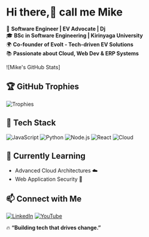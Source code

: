 # Hi there,👋 call me Mike 

🚀 **Software Engineer | EV Advocate | Dj**  
🎓 **BSc in Software Engineering | Kirinyaga University**  
🌍 **Co-founder of Evolt - Tech-driven EV Solutions**  
📚 **Passionate about Cloud, Web Dev & ERP Systems**  


![Mike's GitHub Stats]

## 🏆 GitHub Trophies
![Trophies](https://github-profile-trophy.vercel.app/?username=mikegwako&theme=onedark)

## 🚀 Tech Stack
![JavaScript](https://img.shields.io/badge/JavaScript-F7DF1E?style=flat&logo=javascript&logoColor=black)
![Python](https://img.shields.io/badge/Python-3776AB?style=flat&logo=python&logoColor=white)
![Node.js](https://img.shields.io/badge/Node.js-43853D?style=flat&logo=node.js&logoColor=white)
![React](https://img.shields.io/badge/React-61DAFB?style=flat&logo=react&logoColor=black)
![Cloud](https://img.shields.io/badge/Cloud-4285F4?style=flat&logo=google-cloud&logoColor=white)

## 🌱 Currently Learning
- Advanced Cloud Architectures ☁️
- Web Application Security 🔐

## 📫 Connect with Me
[![LinkedIn](https://img.shields.io/badge/LinkedIn-Mikeallan%20Gwako-blue?style=flat&logo=linkedin)](https://www.linkedin.com/in/mikeallan-gwako)
[![YouTube](https://img.shields.io/badge/YouTube-lets_talk_africans-red?style=flat&logo=youtube)](https://www.youtube.com/c/lets_talk_africans)

🔥 **“Building tech that drives change.”**
